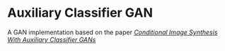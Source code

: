 # Auxiliary Classifier GAN

A GAN implementation based on the paper [*Conditional Image Synthesis With Auxiliary Classifier GANs*](https://arxiv.org/abs/1610.09585)

